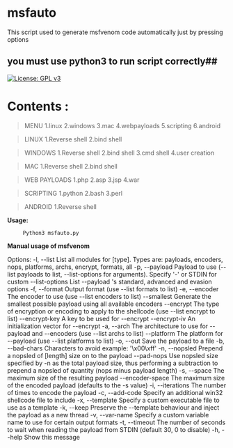 # msfauto
This script used to generate msfvenom code automatically just by pressing options
## you must use python3 to run script correctly##
[![License: GPL v3](https://img.shields.io/badge/License-GPLv3-blue.svg)](https://github.com/rahul1996pp/msfauto/blob/master/LICENSE)
# **Contents :**
>MENU
1.linux
2.windows
3.mac
4.webpayloads
5.scripting
6.android

> LINUX
1.Reverse shell
2.bind shell

> WINDOWS
1.Reverse shell
2.bind shell
3.cmd shell 
4.user creation

> MAC
1.Reverse shell
2.bind shell

> WEB PAYLOADS
1.php
2.asp
3.jsp
4.war

> SCRIPTING
1.python
2.bash
3.perl

> ANDROID
1.Reverse shell

**Usage:**
         
		 Python3 msfauto.py

**Manual usage of msfvenom**

Options:
    -l, --list            <type>     List all modules for [type]. Types are: payloads, encoders, nops, platforms, archs, encrypt, formats, all
    -p, --payload         <payload>  Payload to use (--list payloads to list, --list-options for arguments). Specify '-' or STDIN for custom
        --list-options               List --payload <value>'s standard, advanced and evasion options
    -f, --format          <format>   Output format (use --list formats to list)
    -e, --encoder         <encoder>  The encoder to use (use --list encoders to list)
        --smallest                   Generate the smallest possible payload using all available encoders
        --encrypt         <value>    The type of encryption or encoding to apply to the shellcode (use --list encrypt to list)
        --encrypt-key     <value>    A key to be used for --encrypt
        --encrypt-iv      <value>    An initialization vector for --encrypt
    -a, --arch            <arch>     The architecture to use for --payload and --encoders (use --list archs to list)
        --platform        <platform> The platform for --payload (use --list platforms to list)
    -o, --out             <path>     Save the payload to a file
    -b, --bad-chars       <list>     Characters to avoid example: '\x00\xff'
    -n, --nopsled         <length>   Prepend a nopsled of [length] size on to the payload
        --pad-nops                   Use nopsled size specified by -n <length> as the total payload size, thus performing a subtraction to prepend a nopsled of quantity (nops minus payload length)
    -s, --space           <length>   The maximum size of the resulting payload
        --encoder-space   <length>   The maximum size of the encoded payload (defaults to the -s value)
    -i, --iterations      <count>    The number of times to encode the payload
    -c, --add-code        <path>     Specify an additional win32 shellcode file to include
    -x, --template        <path>     Specify a custom executable file to use as a template
    -k, --keep                       Preserve the --template behaviour and inject the payload as a new thread
    -v, --var-name        <value>    Specify a custom variable name to use for certain output formats
    -t, --timeout         <second>   The number of seconds to wait when reading the payload from STDIN (default 30, 0 to disable)
    -h, --help                       Show this message

